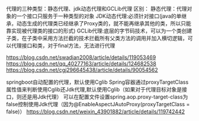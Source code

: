 代理的三种类型：静态代理、jdk动态代理和GCLib代理
区别：
静态代理：代理对象的一个接口只服务于一种类型的对象
JDK动态代理:必须针对接口(java的单继承，动态生成的代理类已经继承了Proxy类的，就不能再继承其他的类，所以只能靠实现被代理类的接口的形式)
GCLib代理:底层的字节码技术，可以为一个类创建子类，在子类中采用方法拦截的技术拦截所有父类方法的调用并加入横切逻辑，可以代理接口和类，对于final方法，无法进行代理

https://blog.csdn.net/swadian2008/article/details/119053469
https://blog.csdn.net/qq_40277163/article/details/124682538
https://blog.csdn.net/cgj296645438/article/details/90054562

springboot自动配置的代理，默认使用Cglib
Spring容器通过proxyTargetClass属性值来判断使用Cglib还Jdk代理,默认使用Cglib（如果对于代理目标对象是接口，则还是用Jdk代理）
可以在配置文件设置spring.aop.proxy-target-class为false控制使用Jdk代理（因为@EnableAspectJAutoProxy(proxyTargetClass = false)）
https://blog.csdn.net/weixin_43901882/article/details/119742442